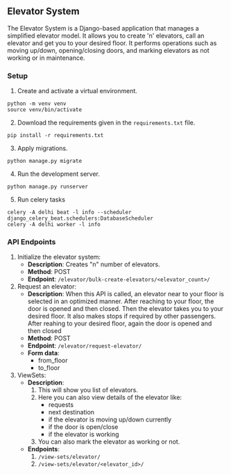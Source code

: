 ## Elevator System

The Elevator System is a Django-based application that manages a simplified elevator model. It allows you to create 'n' elevators, call an elevator and get you to your desired floor. It performs operations such as moving up/down, opening/closing doors, and marking elevators as not working or in maintenance.

### Setup

1. Create and activate a virtual environment.
```
python -m venv venv
source venv/bin/activate
```
2. Download the requirements given in the `requirements.txt` file.
```
pip install -r requirements.txt
```
3. Apply migrations.
```
python manage.py migrate
```
4. Run the development server.
```
python manage.py runserver
```
5. Run celery tasks
```
celery -A delhi beat -l info --scheduler django_celery_beat.schedulers:DatabaseScheduler
celery -A delhi worker -l info
```

### API Endpoints

1. Initialize the elevator system:
    - **Description**: Creates "n" number of elevators.
    - **Method**: POST
    - **Endpoint**: `/elevator/bulk-create-elevators/<elevator_count>/`
2. Request an elevator:
    - **Description**: When this API is called, an elevator near to your floor is selected in an optimized manner. After reaching to your floor, the door is opened and then closed. Then the elevator takes you to your desired floor. It also makes stops if required by other passengers. After reahing to your desired floor, again the door is opened and then closed
    - **Method**: POST
    - **Endpoint**: `/elevator/request-elevator/`
    - **Form data**:
        - from_floor
        - to_floor
3. ViewSets:
    - **Description**: 
        1. This will show you list of elevators.
        2. Here you can also view details of the elevator like:
            - requests
            - next destination
            - if the elevator is moving up/down currently
            - if the door is open/close
            - if the elevator is working
        3. You can also mark the elevator as working or not.
    - **Endpoints**:
        1. `/view-sets/elevator/`
        2. `/view-sets/elevator/<elevator_id>/`
